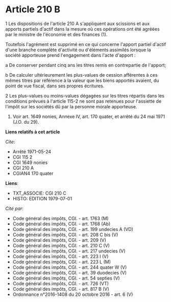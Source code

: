 # Article 210 B

1  Les dispositions de l'article 210 A s'appliquent aux scissions et aux apports partiels d'actif dans la mesure où ces
opérations ont été agréées par le ministre de l'économie et des finances (1).

Toutefois l'agrément est supprimé en ce qui concerne l'apport partiel d'actif d'une branche complète d'activité ou d'éléments
assimilés lorsque la société apporteuse prend l'engagement dans l'acte d'apport :

a  De conserver pendant cinq ans les titres remis en contrepartie de l'apport;

b  De calculer ultérieurement les plus-values de cession afférentes à ces mêmes titres par référence à la valeur que les
biens apportés avaient, du point de vue fiscal, dans ses propres écritures.

2  Les plus-values ou moins-values dégagées sur les titres répartis dans les conditions prévues à l'article 115-2 ne sont pas
retenues pour l'assiette de l'impôt sur les sociétés dû par la personne morale apporteuse.

1)  Voir art. 1649 nonies, Annexe IV, art. 170 quater, et arrêté du 24 mai 1971 (J.O. du 29).

**Liens relatifs à cet article**

_Cite_:

  - Arrêté 1971-05-24
  - CGI 115 2
  - CGI 1649 nonies
  - CGI 210 A
  - CGIAN4 170 quater

**Liens**:

  - TXT_ASSOCIE: CGI 210 C
  - HISTO: EDITION 1979-07-01

_Cité par_:

  - Code général des impôts, CGI. - art. 1763 (M)
  - Code général des impôts, CGI. - art. 1768 (Ab)
  - Code général des impôts, CGI. - art. 199 undecies A (VD)
  - Code général des impôts, CGI. - art. 208 C bis (V)
  - Code général des impôts, CGI. - art. 209 (V)
  - Code général des impôts, CGI. - art. 210 C (V)
  - Code général des impôts, CGI. - art. 217 undecies (V)
  - Code général des impôts, CGI. - art. 223 I (V)
  - Code général des impôts, CGI. - art. 223 L (M)
  - Code général des impôts, CGI. - art. 244 quater W (V)
  - Code général des impôts, CGI. - art. 39 duodecies (V)
  - Code général des impôts, CGI. - art. 54 septies (V)
  - Code général des impôts, CGI. - art. 726 (VT)
  - Code général des impôts, CGI. - art. 817 B (V)
  - Ordonnance n°2016-1408 du 20 octobre 2016 - art. 6 (V)
